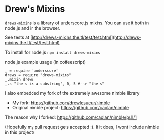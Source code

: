 Drew's Mixins
=============
`drews-mixins` is a library of underscore.js mixins. You can
use it both in node.js and in the browser.

See tests at [http://drews-mixins.the.tl/test/test.html](http://drews-mixins.the.tl/test/test.html)

To install for node.js `npm install drews-mixins`

node.js example usage (in coffeescript)

    _ = require "underscore"
    drews = require "drews-mixins"
    _.mixin drews
    _.s "the s is a substring", 0, 5 #--> "the s"

I also embedded my fork of the extremely awesome nimble library

  * My fork:  https://github.com/drewlesueur/nimble
  * Original nimble project: https://github.com/caolan/nimble

The reason why I forked: https://github.com/caolan/nimble/pull/1

(Hopefully my pull request gets accepted :). If it does, I wont include nimble in this project)

